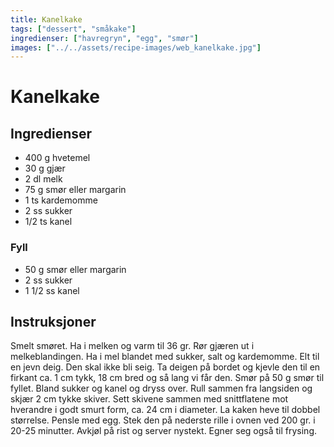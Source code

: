 ```yaml
---
title: Kanelkake
tags: ["dessert", "småkake"]
ingredienser: ["havregryn", "egg", "smør"]
images: ["../../assets/recipe-images/web_kanelkake.jpg"]
---
```


# Kanelkake

## Ingredienser

- 400 g hvetemel
- 30 g gjær
- 2 dl melk
- 75 g smør eller margarin
- 1 ts kardemomme
- 2 ss sukker
- 1/2 ts kanel

### Fyll

- 50 g smør eller margarin
- 2 ss sukker
- 1 1/2 ss kanel

## Instruksjoner

Smelt smøret. Ha i melken og varm til 36 gr. Rør gjæren ut i melkeblandingen. Ha i mel blandet med sukker, salt og kardemomme. Elt til en jevn deig. Den skal ikke bli seig. Ta deigen på bordet og kjevle den til en firkant ca. 1 cm tykk, 18 cm bred og så lang vi får den. Smør på 50 g smør til fyllet. Bland sukker og kanel og dryss over. Rull sammen fra langsiden og skjær 2 cm tykke skiver. Sett skivene sammen med snittflatene mot hverandre i godt smurt form, ca. 24 cm i diameter. La kaken heve til dobbel størrelse. Pensle med egg. Stek den på nederste rille i ovnen ved 200 gr. i 20-25 minutter. Avkjøl på rist og server nystekt. Egner seg også til frysing.
